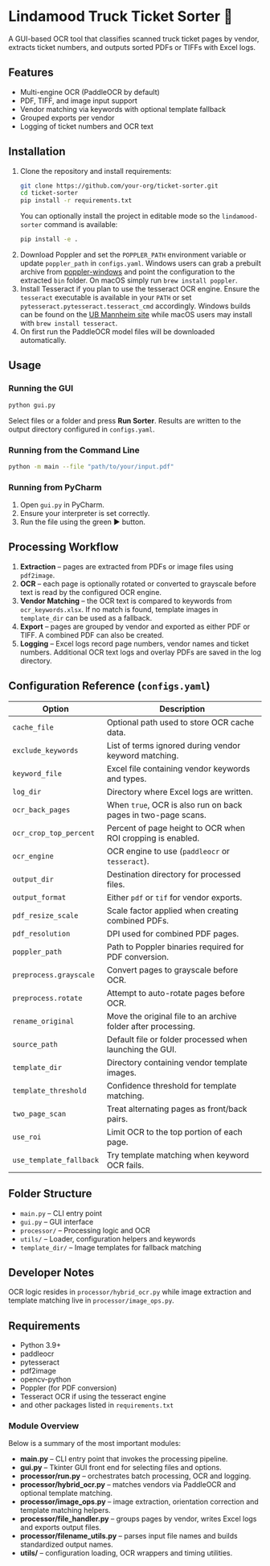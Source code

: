# Lindamood Truck Ticket Sorter 🧾

A GUI-based OCR tool that classifies scanned truck ticket pages by vendor, extracts ticket numbers, and outputs sorted PDFs or TIFFs with Excel logs.

## Features

- Multi-engine OCR (PaddleOCR by default)
- PDF, TIFF, and image input support
- Vendor matching via keywords with optional template fallback
- Grouped exports per vendor
- Logging of ticket numbers and OCR text

## Installation

1. Clone the repository and install requirements:
   ```bash
   git clone https://github.com/your-org/ticket-sorter.git
   cd ticket-sorter
   pip install -r requirements.txt
   ```
   You can optionally install the project in editable mode so the
   `lindamood-sorter` command is available:
   ```bash
   pip install -e .
   ```
2. Download Poppler and set the `POPPLER_PATH` environment variable or update
   `poppler_path` in `configs.yaml`. Windows users can grab a prebuilt archive
   from [poppler-windows](https://github.com/oschwartz10612/poppler-windows/releases)
   and point the configuration to the extracted `bin` folder. On macOS simply
   run `brew install poppler`.
3. Install Tesseract if you plan to use the tesseract OCR engine. Ensure the
   `tesseract` executable is available in your `PATH` or set
   `pytesseract.pytesseract.tesseract_cmd` accordingly. Windows builds can be
   found on the [UB Mannheim site](https://github.com/UB-Mannheim/tesseract/wiki)
   while macOS users may install with `brew install tesseract`.
4. On first run the PaddleOCR model files will be downloaded automatically.

## Usage

### Running the GUI

```bash
python gui.py
```

Select files or a folder and press **Run Sorter**. Results are written to the output directory configured in `configs.yaml`.

### Running from the Command Line

```bash
python -m main --file "path/to/your/input.pdf"
```

### Running from PyCharm

1. Open `gui.py` in PyCharm.
2. Ensure your interpreter is set correctly.
3. Run the file using the green ▶️ button.

## Processing Workflow

1. **Extraction** – pages are extracted from PDFs or image files using `pdf2image`.
2. **OCR** – each page is optionally rotated or converted to grayscale before text is read by the configured OCR engine.
3. **Vendor Matching** – the OCR text is compared to keywords from `ocr_keywords.xlsx`. If no match is found, template images in `template_dir` can be used as a fallback.
4. **Export** – pages are grouped by vendor and exported as either PDF or TIFF. A combined PDF can also be created.
5. **Logging** – Excel logs record page numbers, vendor names and ticket numbers. Additional OCR text logs and overlay PDFs are saved in the log directory.

## Configuration Reference (`configs.yaml`)

| Option | Description |
|--------|-------------|
| `cache_file` | Optional path used to store OCR cache data. |
| `exclude_keywords` | List of terms ignored during vendor keyword matching. |
| `keyword_file` | Excel file containing vendor keywords and types. |
| `log_dir` | Directory where Excel logs are written. |
| `ocr_back_pages` | When `true`, OCR is also run on back pages in two-page scans. |
| `ocr_crop_top_percent` | Percent of page height to OCR when ROI cropping is enabled. |
| `ocr_engine` | OCR engine to use (`paddleocr` or `tesseract`). |
| `output_dir` | Destination directory for processed files. |
| `output_format` | Either `pdf` or `tif` for vendor exports. |
| `pdf_resize_scale` | Scale factor applied when creating combined PDFs. |
| `pdf_resolution` | DPI used for combined PDF pages. |
| `poppler_path` | Path to Poppler binaries required for PDF conversion. |
| `preprocess.grayscale` | Convert pages to grayscale before OCR. |
| `preprocess.rotate` | Attempt to auto-rotate pages before OCR. |
| `rename_original` | Move the original file to an archive folder after processing. |
| `source_path` | Default file or folder processed when launching the GUI. |
| `template_dir` | Directory containing vendor template images. |
| `template_threshold` | Confidence threshold for template matching. |
| `two_page_scan` | Treat alternating pages as front/back pairs. |
| `use_roi` | Limit OCR to the top portion of each page. |
| `use_template_fallback` | Try template matching when keyword OCR fails. |

## Folder Structure

- `main.py` – CLI entry point
- `gui.py` – GUI interface
- `processor/` – Processing logic and OCR
- `utils/` – Loader, configuration helpers and keywords
- `template_dir/` – Image templates for fallback matching

## Developer Notes

OCR logic resides in `processor/hybrid_ocr.py` while image extraction and template matching live in `processor/image_ops.py`.

## Requirements

- Python 3.9+
- paddleocr
- pytesseract
- pdf2image
- opencv-python
- Poppler (for PDF conversion)
- Tesseract OCR if using the tesseract engine
- and other packages listed in `requirements.txt`

### Module Overview

Below is a summary of the most important modules:

- **main.py** – CLI entry point that invokes the processing pipeline.
- **gui.py** – Tkinter GUI front end for selecting files and options.
- **processor/run.py** – orchestrates batch processing, OCR and logging.
- **processor/hybrid_ocr.py** – matches vendors via PaddleOCR and
  optional template matching.
- **processor/image_ops.py** – image extraction, orientation correction
  and template matching helpers.
- **processor/file_handler.py** – groups pages by vendor, writes Excel
  logs and exports output files.
- **processor/filename_utils.py** – parses input file names and builds
  standardized output names.
- **utils/** – configuration loading, OCR wrappers and timing utilities.

